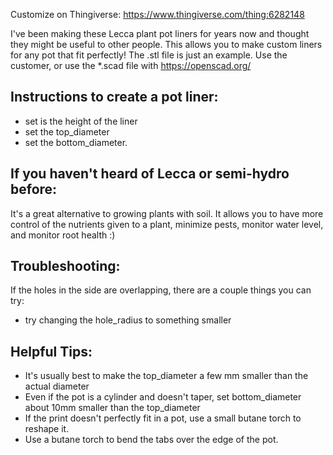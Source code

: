 Customize on Thingiverse: https://www.thingiverse.com/thing:6282148

I've been making these Lecca plant pot liners for years now and thought they might be useful to other people. This allows you to make custom liners for any pot that fit perfectly!
The .stl file is just an example. Use the customer, or use the *.scad file with https://openscad.org/


## Instructions to create a pot liner:
 - set is the height of the liner
 - set the top_diameter
 - set the bottom_diameter.


## If you haven't heard of Lecca or semi-hydro before:
It's a great alternative to growing plants with soil. It allows you to have more control of the nutrients given to a plant, minimize pests, monitor water level, and monitor root health :)


## Troubleshooting:
If the holes in the side are overlapping, there are a couple things you can try:
 - try changing the hole_radius to something smaller


## Helpful Tips:
 - It's usually best to make the top_diameter a few mm smaller than the actual diameter
 - Even if the pot is a cylinder and doesn't taper, set bottom_diameter about 10mm smaller than the top_diameter
 - If the print doesn't perfectly fit in a pot, use a small butane torch to reshape it.
 - Use a butane torch to bend the tabs over the edge of the pot.
